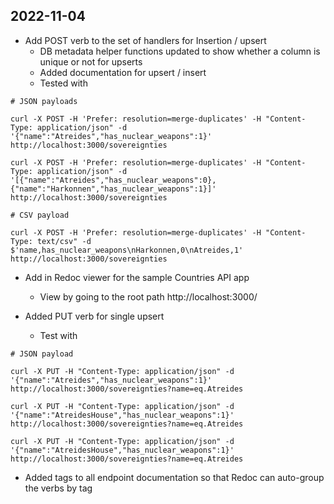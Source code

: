 ## 2022-11-04
- Add POST verb to the set of handlers for Insertion / upsert
    - DB metadata helper functions updated to show whether a column is unique or not for upserts
    - Added documentation for upsert / insert
    - Tested with

```
# JSON payloads

curl -X POST -H 'Prefer: resolution=merge-duplicates' -H "Content-Type: application/json" -d '{"name":"Atreides","has_nuclear_weapons":1}' http://localhost:3000/sovereignties

curl -X POST -H 'Prefer: resolution=merge-duplicates' -H "Content-Type: application/json" -d '[{"name":"Atreides","has_nuclear_weapons":0},{"name":"Harkonnen","has_nuclear_weapons":1}]' http://localhost:3000/sovereignties

# CSV payload

curl -X POST -H 'Prefer: resolution=merge-duplicates' -H "Content-Type: text/csv" -d $'name,has_nuclear_weapons\nHarkonnen,0\nAtreides,1' http://localhost:3000/sovereignties

```

- Add in Redoc viewer for the sample Countries API app
    - View by going to the root path http://localhost:3000/

- Added PUT verb for single upsert
    - Test with

```
# JSON payload

curl -X PUT -H "Content-Type: application/json" -d '{"name":"Atreides","has_nuclear_weapons":1}' http://localhost:3000/sovereignties?name=eq.Atreides

curl -X PUT -H "Content-Type: application/json" -d '{"name":"AtreidesHouse","has_nuclear_weapons":1}' http://localhost:3000/sovereignties?name=eq.Atreides

curl -X PUT -H "Content-Type: application/json" -d '{"name":"AtreidesHouse","has_nuclear_weapons":1}' http://localhost:3000/sovereignties?name=eq.Atreides
```

- Added tags to all endpoint documentation so that Redoc can auto-group the verbs by tag
